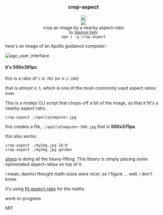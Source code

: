 <div align="center">
	<h3>crop-aspect</h3>
  <div>
    <img src="https://cloud.githubusercontent.com/assets/399657/23590290/ede73772-01aa-11e7-8915-181ef21027bc.png" />
  </div>
	<a href="https://npmjs.org/package/crop-aspect">
		<img src="https://img.shields.io/npm/v/crop-aspect.svg?style=flat-square" />
	</a>
	<div>crop an image by a nearby aspect-ratio</div>
  <sub>
    by
    <a href="http://spencermounta.in/">Spencer Kelly</a>
  </sub>
</div>

<div align="center">
  <code>npm i -g crop-aspect</code>
</div>

<p></p>

here's an image of an Apollo guidance computer:

![agc_user_interface](https://user-images.githubusercontent.com/399657/51630193-83f39b80-1f17-11e9-892e-9ecc1d072282.jpg)

#### it's **500x391px**.

this is a ratio of `1:0.782`  *(or `4:2.346`)*

that is *almost* `4:3`, which is one of the most-commonly used aspect ratios ever.

This is a nodejs CLI script that chops-off a bit of the image, so that it fit's a nearby aspect ratio.


```
crop-aspect ./apolloComputer.jpg
```

this creates a file, `./apolloComputer-500.jpg`
that is **500x375px**.

this also works:
```
crop-aspect ./myImg.jpg 16:9
crop-aspect ./myImg.jpg golden
```


[sharp](https://sharp.pixelplumbing.com) is doing all the heavy-lifting. This library is simply placing some opinionated aspect-ratios on top of it.

i mean, davinci thought math-sizes were nicer, so I figure ... well, i don't know.

it's using [fit-aspect-ratio](https://github.com/spencermountain/fit-aspect-ratio/) for the maths

work-in-progress

MIT
